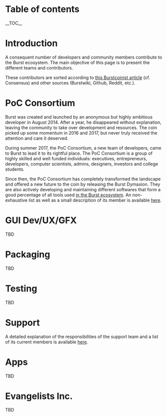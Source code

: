 Table of contents
=================

\_\_TOC\_\_

Introduction
============

A consequent number of developers and community members contribute to the Burst ecosystem. The main objective of this page is to present the different teams and contributors.

These contributors are sorted according to [this Burstcoinist article](https://www.burstcoin.ist/2018/06/23/the-economy-of-scale-next-steps-for-burst/) (cf. Consensus) and other sources (Burstwiki, Github, Reddit, etc.).

PoC Consortium
==============

Burst was created and launched by an anonymous but highly ambitious developer in August 2014. After a year, he disappeared without explanation, leaving the community to take over development and resources. The coin picked up some momentum in 2016 and 2017, but never truly received the attention and care it deserved.

During summer 2017, the PoC Consortium, a new team of developers, came to Burst to lead it to its rightful place. The PoC Consortium is a group of highly skilled and well funded individuals: executives, entrepreneurs, developers, computer scientists, admins, designers, investors and college students.

Since then, the PoC Consortium has completely transformed the landscape and offered a new future to the coin by releasing the Burst Dymaxion. They are also actively developing and maintaining different softwares that form a good percentage of all tools used [in the Burst ecosystem](burst-software.md). An non-exhaustive list as well as a small description of its member is available [here](https://www.burst-coin.org/contributors).

GUI Dev/UX/GFX
==============

TBD

Packaging
=========

TBD

Testing
=======

TBD

Support
=======

A detailed explanation of the responsibilities of the support team and a list of its current members is available [here](team-support.md).

Apps
====

TBD

Evangelists Inc.
================

TBD
